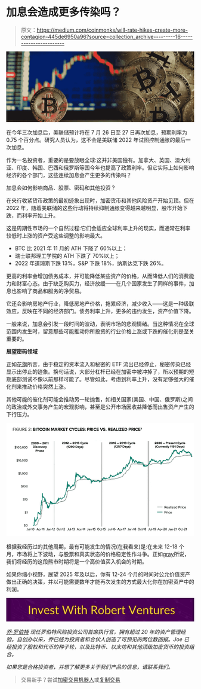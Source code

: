 # 加息会造成更多传染吗？

> 原文：<https://medium.com/coinmonks/will-rate-hikes-create-more-contagion-445de6950a96?source=collection_archive---------16----------------------->

![](img/317c6d24c12a788eb5ade27f2844859c.png)

在今年三次加息后，美联储预计将在 7 月 26 日至 27 日再次加息，预期利率为 0.75 个百分点。研究人员认为，这不会是美联储 2022 年试图控制通胀的最后一次加息。

作为一名投资者，重要的是要放眼全球:这并非美国独有。加拿大、英国、澳大利亚、印度、韩国、巴西和俄罗斯等国今年也提高了政策利率。但它实际上如何影响经济的各个部门，这些连续加息会产生更多的传染吗？

加息会如何影响商品、股票、密码和其他投资？

在央行收紧货币政策的最初迹象出现时，加密货币和其他风险资产开始见顶。但在 2022 年，随着美联储的这些行动将持续抑制通胀变得越来越明显，股市开始下跌，而利率开始上升。

这是周期性市场的一个自然过程:它们会适应全球利率上升的现实，而通常在利率较低时上涨的资产受这些调整的影响最大。

*   BTC 比 2021 年 11 月的 ATH 下降了 60%以上；
*   瑞士联邦理工学院的 ATH 下跌了 70%以上；
*   2022 年道琼斯下跌 13%，S&P 下跌 18%，纳斯达克下跌 26%。

更高的利率会增加债务成本，并可能降低某些资产的价格，从而降低人们的消费能力和财富心态。由于缺乏购买力，经济放缓——在几个国家发生了同样的事件，加息也影响了商品和服务的净贸易。

它还会影响房地产行业，降低房地产价格，拖累经济，减少收入——这是一种级联效应，反映在不同的经济部门。债务利率上升，更多的违约发生，资产价值下降。

一般来说，加息会引发一段时间的波动，表明市场的悲观情绪。当这种情况在全球范围内发生时，留意那些可能推动你所投资的行业价格上涨或下跌的催化剂是至关重要的。

**展望密码领域**

正如[花旗](https://www.coindesk.com/markets/2022/07/22/citi-says-crypto-contagion-appears-to-have-ceased/)所言，由于稳定的资本流入和秘密的 ETF 流出已经停止，秘密传染已经显示出停止的迹象。换句话说，大部分杠杆已经在加密中被冲掉了，所以预期的短期底部测试不像以前那样可能了。尽管如此，考虑到利率上升，没有足够强大的催化剂来推动价格突然上涨。

其他可能的催化剂可能会推动另一轮抛售，如相关国家(美国、中国、俄罗斯)之间的政治或外交事务产生的宏观影响，甚至是公开市场因收益降低而出售资产产生的下行压力。

![](img/2b2ddd8cd71daf0c5d9efc1333230aef.png)

根据我经历过的其他周期，最有可能发生的情况(在我看来)是:在未来 12-18 个月，市场将上下波动，与股票和真实状态的价格稳定性作斗争。正如[gray](https://blockworks.co/crypto-bear-market-may-drag-on-another-8-months-grayscale/?utm_source=Sailthru&utm_medium=email&utm_campaign=Daily%20NL%20Thursday%206.21.22&utm_term=Daily%20Newsletter)所说，我们将经历的这段熊市时期将是一个高价值买入机会的时期。

如果你缩小视野，展望 2025 年及以后，你有 12-24 个月的时间对公允价值资产做出正确的决策，并以可能需要数年才能再次发生的方式最大化你在加密资产中的利润。

[![](img/e461c72d9f58324c1a32b388416456ee.png)](https://robertventures.com/)

[*乔·罗伯特*](https://joerobert.com/) *现任罗伯特风险投资公司首席执行官，拥有超过 20 年的资产管理经验。自创办以来，乔已经为投资者和合伙人创造了可预见的两位数回报。Joe 已经投资了股权和代币的种子轮，以及比特币、以太坊和其他顶级加密货币的投资组合。*

*如果您是合格投资者，并想了解更多关于我们产品的信息，请联系我们。*

> 交易新手？尝试[加密交易机器人](/coinmonks/crypto-trading-bot-c2ffce8acb2a)或[复制交易](/coinmonks/top-10-crypto-copy-trading-platforms-for-beginners-d0c37c7d698c)
